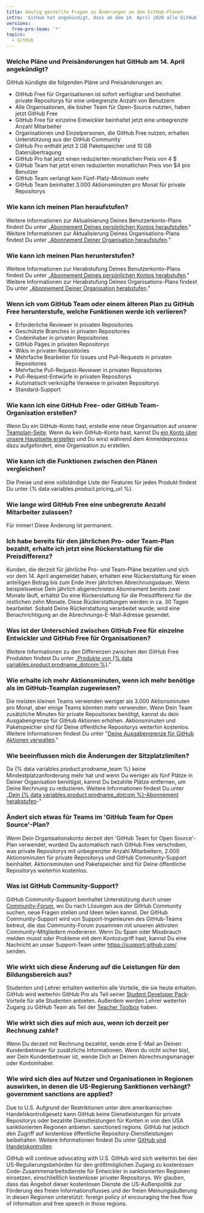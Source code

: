 ```yaml
---
title: Häufig gestellte Fragen zu Änderungen an den GitHub-Plänen
intro: 'GitHub hat angekündigt, dass ab dem 14. April 2020 alle GitHub-Kernfunktionen kostenlos verfügbar sind.'
versions:
  free-pro-team: '*'
topics:
  - GitHub
---
```


### Welche Pläne und Preisänderungen hat GitHub am 14. April angekündigt?

GitHub kündigte die folgenden Pläne und Preisänderungen an:

- GitHub Free für Organisationen ist sofort verfügbar und beinhaltet private Repositorys für eine unbegrenzte Anzahl von Benutzern
- Alle Organisationen, die bisher Team für Open-Source nutzten, haben jetzt GitHub Free
- GitHub Free für einzelne Entwickler beinhaltet jetzt eine unbegrenzte Anzahl Mitarbeiter
- Organisationen und Einzelpersonen, die GitHub Free nutzen, erhalten Unterstützung aus der GitHub Community
- GitHub Pro enthält jetzt 2 GB Paketspeicher und 10 GB Datenübertragung
- GitHub Pro hat jetzt einen reduzierten monatlichen Preis von 4 $
- GitHub Team hat jetzt einen reduzierten monatlichen Preis von $4 pro Benutzer
- GitHub Team verlangt kein Fünf-Platz-Minimum mehr
- GitHub Team beinhaltet 3.000 Aktionsminuten pro Monat für private Repositorys

### Wie kann ich meinen Plan heraufstufen?

Weitere Informationen zur Aktualisierung Deines Benutzerkonto-Plans findest Du unter „[Abonnement Deines persönlichen Kontos heraufstufen](/github/setting-up-and-managing-billing-and-payments-on-github/upgrading-your-github-subscription#upgrading-your-personal-accounts-subscription)." Weitere Informationen zur Aktualisierung Deines Organisations-Plans findest Du unter „[Abonnement Deiner Organisation heraufstufen](/github/setting-up-and-managing-billing-and-payments-on-github/upgrading-your-github-subscription#upgrading-your-organizations-subscription)."

### Wie kann ich meinen Plan herunterstufen?

Weitere Informationen zur Herabstufung Deines Benutzerkonto-Plans findest Du unter „[Abonnement Deines persönlichen Kontos herabstufen](/github/setting-up-and-managing-billing-and-payments-on-github/downgrading-your-github-subscription#downgrading-your-user-accounts-subscription)." Weitere Informationen zur Herabstufung Deines Organisations-Plans findest Du unter [„Abonnement Deiner Organisation herabstufen](/github/setting-up-and-managing-billing-and-payments-on-github/downgrading-your-github-subscription#downgrading-your-organizations-subscription)."

### Wenn ich vom GitHub Team oder einem älteren Plan zu GitHub Free herunterstufe, welche Funktionen werde ich verlieren?
- Erforderliche Reviewer in privaten Repositories
- Geschützte Branches in privaten Repositories
- Codeinhaber in privaten Repositories
- GitHub Pages in privaten Repositorys
- Wikis in privaten Repositories
- Mehrfache Bearbeiter für Issues und Pull-Requests in privaten Repositories
- Mehrfache Pull-Request-Reviewer in privaten Repositories
- Pull-Request-Entwürfe in privaten Repositorys
- Automatisch verknüpfte Verweise in privaten Repositorys
- Standard-Support

### Wie kann ich eine GitHub Free- oder GitHub Team-Organisation erstellen?

Wenn Du ein GitHub-Konto hast, erstelle eine neue Organisation auf unserer [Teamplan-Seite](https://github.com/organizations/plan). Wenn du kein GitHub-Konto hast, kannst Du [ein Konto über unsere Hauptseite erstellen](https://github.com/) und Du wirst während dem Anmeldeprozess dazu aufgefordert, eine Organisation zu erstellen.

### Wie kann ich die Funktionen zwischen den Plänen vergleichen?

Die Preise und eine vollständige Liste der Features für jedes Produkt findest Du unter {% data variables.product.pricing_url %}.

### Wie lange wird GitHub Free eine unbegrenzte Anzahl Mitarbeiter zulassen?

Für immer! Diese Änderung ist permanent.

### Ich habe bereits für den jährlichen Pro- oder Team-Plan bezahlt, erhalte ich jetzt eine Rückerstattung für die Preisdifferenz?

Kunden, die derzeit für jährliche Pro- und Team-Pläne bezahlen und sich vor dem 14. April angemeldet haben, erhalten eine Rückerstattung für einen anteiligen Betrag bis zum Ende ihrer jährlichen Abrechnungsdauer. Wenn beispielsweise Dein jährlich abgerechnetes Abonnement bereits zwei Monate läuft, erhältst Du eine Rückerstattung für die Preisdifferenz für die restlichen zehn Monate. Diese Rückerstattungen werden in ca. 30 Tagen bearbeitet. Sobald Deine Rückerstattung verarbeitet wurde, wird eine Benachrichtigung an die Abrechnungs-E-Mail-Adresse gesendet.

### Was ist der Unterschied zwischen GitHub Free für einzelne Entwickler und GitHub Free für Organisationen?

Weitere Informationen zu den Differenzen zwischen den GitHub Free Produkten findest Du unter „[Produkte von {% data variables.product.prodname_dotcom %}](/articles/github-s-products)."

### Wie erhalte ich mehr Aktionsminuten, wenn ich mehr benötige als im GitHub-Teamplan zugewiesen?

Die meisten kleinen Teams verwenden weniger als 3.000 Aktionsminuten pro Monat, aber einige Teams könnten mehr verwenden. Wenn Dein Team zusätzliche Minuten für private Repositories benötigt, kannst du dein Ausgabengrenze für GitHub Aktionen erhöhen. Aktionsminuten und Paketspeicher sind für Deine öffentliche Repositorys weiterhin kostenlos. Weitere Informationen findest Du unter "[Deine Ausgabengrenze für GitHub Aktionen verwalten](/github/setting-up-and-managing-billing-and-payments-on-github/managing-your-spending-limit-for-github-actions)."

### Wie beeinflussen mich die Änderungen der Sitzplatzlimiten?

Da {% data variables.product.prodname_team %} keine Mindestplatzanforderung mehr hat und wenn Du weniger als fünf Plätze in Deiner Organisation benötigst, kannst Du bezahlte Plätze entfernen, um Deine Rechnung zu reduzieren. Weitere Informationen findest Du unter „[Dein {% data variables.product.prodname_dotcom %}-Abonnement herabstufen](/github/setting-up-and-managing-billing-and-payments-on-github/downgrading-your-github-subscription#removing-paid-seats-from-your-organization)-"

### Ändert sich etwas für Teams im 'GitHub Team for Open Source'-Plan?

Wenn Dein Organisationskonto derzeit den 'GitHub Team for Open Source'-Plan verwendet, wurdest Du automatisch nach GitHub Free verschoben, was private Repositorys mit unbegrenzter Anzahl Mitarbeitern, 2.000 Aktionsminuten für private Repositorys und GitHub Community-Support beinhaltet. Aktionsminuten und Paketspeicher sind für Deine öffentliche Repositorys weiterhin kostenlos.

### Was ist GitHub Community-Support?

GitHub Community-Support beinhaltet Unterstützung durch unser [Community-Forum](https://github.community/), wo Du nach Lösungen aus der GitHub Community suchen, neue Fragen stellen und Ideen teilen kannst. Der GitHub Community-Support wird von Support-Ingenieuren des GitHub-Teams betreut, die das Community-Forum zusammen mit unseren aktivsten Community-Mitgliedern moderieren. Wenn Du Spam oder Missbrauch melden musst oder Probleme mit dem Kontozugriff hast, kannst Du eine Nachricht an unser Support-Team unter https://support.github.com/ senden.

### Wie wirkt sich diese Änderung auf die Leistungen für den Bildungsbereich aus?

Studenten und Lehrer erhalten weiterhin alle Vorteile, die sie heute erhalten. GitHub wird weiterhin GitHub Pro als Teil seiner [Student Developer Pack](https://education.github.com/pack)-Vorteile für alle Studenten anbieten. Außerdem werden Lehrer weiterhin Zugang zu GitHub Team als Teil der [Teacher Toolbox](https://education.github.com/toolbox) haben.

### Wie wirkt sich dies auf mich aus, wenn ich derzeit per Rechnung zahle?

Wenn Du derzeit mit Rechnung bezahlst, sende eine E-Mail an Deinen Kundenbetreuer für zusätzliche Informationen. Wenn du nicht sicher bist, wer Dein Kundenbetreuer ist, wende Dich an Deinen Abrechnungsmanager oder Kontoinhaber.

### Wie wird sich dies auf Nutzer und Organisationen in Regionen auswirken, in denen die US-Regierung Sanktionen verhängt? government sanctions are applied?

Due to U.S. Aufgrund der Restriktionen unter dem amerikanischen Handelskontrollgesetz kann GitHub keine Dienstleistungen für private Repositorys oder bezahlte Dienstleistungen für Konten in von den USA sanktionierten Regionen anbieten. sanctioned regions. GitHub hat jedoch den Zugriff auf kostenlose öffentliche Repository-Dienstleistungen beibehalten. Weitere Informationen findest Du unter [GitHub und Handelskontrollen](/github/site-policy/github-and-trade-controls).

GitHub will continue advocating with U.S. GitHub wird sich weiterhin bei den US-Regulierungsbehörden für den größtmöglichen Zugang zu kostenlosen Code-Zusammenarbeitsdienste für Entwickler in sanktionierten Regionen einsetzen, einschließlich kostenloser privater Repositorys. Wir glauben, dass das Angebot dieser kostenlosen Dienste die US-Außenpolitik zur Förderung des freien Informationsflusses und der freien Meinungsäußerung in diesen Regionen unterstützt. foreign policy of encouraging the free flow of information and free speech in those regions.
